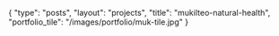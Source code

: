 {
	"type": "posts",
	"layout": "projects",
	"title": "mukilteo-natural-health",
	"portfolio_tile": "/images/portfolio/muk-tile.jpg"
}